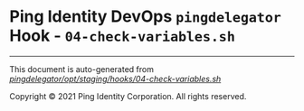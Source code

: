 
# Ping Identity DevOps `pingdelegator` Hook - `04-check-variables.sh`

---
This document is auto-generated from _[pingdelegator/opt/staging/hooks/04-check-variables.sh](https://github.com/pingidentity/pingidentity-docker-builds/blob/master/pingdelegator/opt/staging/hooks/04-check-variables.sh)_

Copyright © 2021 Ping Identity Corporation. All rights reserved.
